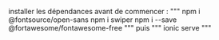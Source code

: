 installer les dépendances avant de commencer : """
npm i @fontsource/open-sans
npm i swiper
npm i --save @fortawesome/fontawesome-free
"""
puis """
ionic serve
"""





